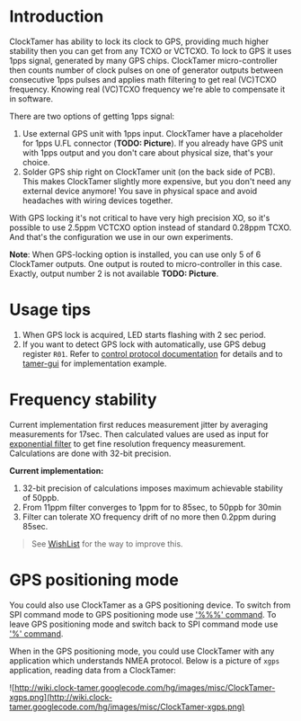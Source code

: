 # Introduction #

ClockTamer has ability to lock its clock to GPS, providing much higher stability then you can get from any TCXO or VCTCXO. To lock to GPS it uses 1pps signal, generated by many GPS chips. ClockTamer micro-controller then counts number of clock pulses on one of generator outputs between consecutive 1pps pulses and applies math filtering to get real (VC)TCXO frequency. Knowing real (VC)TCXO frequency we're able to compensate it in software.

There are two options of getting 1pps signal:
  1. Use external GPS unit with 1pps input. ClockTamer have a placeholder for 1pps U.FL connector (**TODO: Picture**). If you already have GPS unit with 1pps output and you don't care about physical size, that's your choice.
  1. Solder GPS ship right on ClockTamer unit (on the back side of PCB). This makes ClockTamer slightly more expensive, but you don't need any external device anymore! You save in physical space and avoid headaches with wiring devices together.

With GPS locking it's not critical to have very high precision XO, so it's possible to use 2.5ppm VCTCXO option instead of standard 0.28ppm TCXO. And that's the configuration we use in our own experiments.

**Note**: When GPS-locking option is installed, you can use only 5 of 6 ClockTamer outputs. One output is routed to micro-controller in this case. Exactly, output number 2 is not available **TODO: Picture**.

# Usage tips #

  1. When GPS lock is acquired, LED starts flashing with 2 sec period.
  1. If you want to detect GPS lock with automatically, use GPS debug register `R01`. Refer to [control protocol documentation](http://code.google.com/p/clock-tamer/wiki/ControlProtocol?ts=1295896247&updated=ControlProtocol#Info_%28%22INF%22%29) for details and to [tamer-gui](http://code.google.com/p/clock-tamer/source/browse/#hg%2Fhost%2Ftamer-gui) for implementation example.

# Frequency stability #

Current implementation first reduces measurement jitter by averaging measurements for 17sec. Then calculated values are used as input for [exponential filter](http://en.wikipedia.org/wiki/Exponential_smoothing) to get fine resolution frequency measurement. Calculations are done with 32-bit precision.

**Current implementation:**
  1. 32-bit precision of calculations imposes maximum achievable stability of 50ppb.
  1. From 11ppm filter converges to 1ppm for to 85sec, to 50ppb for 30min
  1. Filter can tolerate XO frequency drift of no more then 0.2ppm during 85sec.

> See [WishList](WishList.md) for the way to improve this.

# GPS positioning mode #

You could also use ClockTamer as a GPS positioning device. To switch from SPI command mode to GPS positioning mode use ['%%%' command](ControlProtocol#Enter_GPS_mode_(%22%25%25%25%22).md). To leave GPS positioning mode and switch back to SPI command mode use ['%' command](ControlProtocol#Leave_GPS_mode_(%22%25%22).md).

When in the GPS positioning mode, you could use ClockTamer with any application which understands NMEA protocol. Below is a picture of `xgps` application, reading data from a ClockTamer:

![http://wiki.clock-tamer.googlecode.com/hg/images/misc/ClockTamer-xgps.png](http://wiki.clock-tamer.googlecode.com/hg/images/misc/ClockTamer-xgps.png)